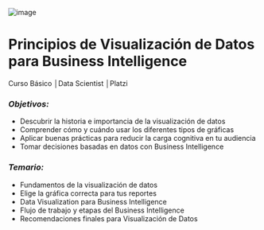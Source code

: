 ![image](https://user-images.githubusercontent.com/86489670/183793878-94d832a5-955c-47f1-8f05-b0d62412dbf7.png)

# Principios de Visualización de Datos para Business Intelligence
Curso Básico │Data Scientist │Platzi

### _**Objetivos:**_
- Descubrir la historia e importancia de la visualización de datos
- Comprender cómo y cuándo usar los diferentes tipos de gráficas
- Aplicar buenas prácticas para reducir la carga cognitiva en tu audiencia
- Tomar decisiones basadas en datos con Business Intelligence

### _**Temario:**_
- Fundamentos de la visualización de datos
- Elige la gráfica correcta para tus reportes
- Data Visualization para Business Intelligence
- Flujo de trabajo y etapas del Business Intelligence
- Recomendaciones finales para Visualización de Datos
